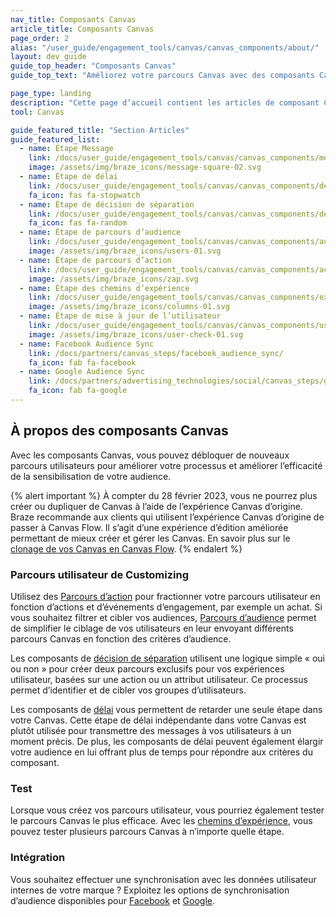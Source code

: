 ```yaml
---
nav_title: Composants Canvas
article_title: Composants Canvas
page_order: 2
alias: "/user_guide/engagement_tools/canvas/canvas_components/about/"
layout: dev_guide
guide_top_header: "Composants Canvas"
guide_top_text: "Améliorez votre parcours Canvas avec des composants Canvas ! Les composants Canvas peuvent être utilisés pour simplifier le processus d’évaluation de l’efficacité de votre Canvas en remplaçant les étapes superflues par une seule étape. Les composants du Canvas font référence au parcours utilisateur personnalisé dans les branches du Canvas."

page_type: landing
description: "Cette page d’accueil contient les articles de composant Canvas qui vous permettront de créer des Canvas optimisés. Certains de ces composants comprennent l’étape de message, de délai, de la décision de séparation, etc."
tool: Canvas

guide_featured_title: "Section Articles"
guide_featured_list:
  - name: Étape Message
    link: /docs/user_guide/engagement_tools/canvas/canvas_components/message_step/
    image: /assets/img/braze_icons/message-square-02.svg
  - name: Étape de délai
    link: /docs/user_guide/engagement_tools/canvas/canvas_components/delay_step/
    fa_icon: fas fa-stopwatch
  - name: Étape de décision de séparation
    link: /docs/user_guide/engagement_tools/canvas/canvas_components/decision_split/
    fa_icon: fas fa-random
  - name: Étape de parcours d’audience
    link: /docs/user_guide/engagement_tools/canvas/canvas_components/audience_paths/
    image: /assets/img/braze_icons/users-01.svg 
  - name: Étape de parcours d’action  
    link: /docs/user_guide/engagement_tools/canvas/canvas_components/action_paths/
    image: /assets/img/braze_icons/zap.svg
  - name: Étape des chemins d’expérience
    link: /docs/user_guide/engagement_tools/canvas/canvas_components/experiment_step/
    image: /assets/img/braze_icons/columns-01.svg
  - name: Étape de mise à jour de l’utilisateur
    link: /docs/user_guide/engagement_tools/canvas/canvas_components/user_update/
    image: /assets/img/braze_icons/user-check-01.svg
  - name: Facebook Audience Sync
    link: /docs/partners/canvas_steps/facebook_audience_sync/
    fa_icon: fab fa-facebook
  - name: Google Audience Sync
    link: /docs/partners/advertising_technologies/social/canvas_steps/google_audience_sync/
    fa_icon: fab fa-google
---
```


## À propos des composants Canvas

Avec les composants Canvas, vous pouvez débloquer de nouveaux parcours utilisateurs pour améliorer votre processus et améliorer l’efficacité de la sensibilisation de votre audience.

{% alert important %}
À compter du 28 février 2023, vous ne pourrez plus créer ou dupliquer de Canvas à l’aide de l’expérience Canvas d’origine. Braze recommande aux clients qui utilisent l’expérience Canvas d’origine de passer à Canvas Flow. Il s’agit d’une expérience d’édition améliorée permettant de mieux créer et gérer les Canvas. En savoir plus sur le [clonage de vos Canvas en Canvas Flow]({{site.baseurl}}/user_guide/engagement_tools/canvas/managing_canvases/cloning_canvases/).
{% endalert %}

### Parcours utilisateur de Customizing

Utilisez des [Parcours d’action][1] pour fractionner votre parcours utilisateur en fonction d’actions et d’événements d’engagement, par exemple un achat. Si vous souhaitez filtrer et cibler vos audiences, [Parcours d’audience][2] permet de simplifier le ciblage de vos utilisateurs en leur envoyant différents parcours Canvas en fonction des critères d’audience.

Les composants de [décision de séparation][3] utilisent une logique simple « oui ou non » pour créer deux parcours exclusifs pour vos expériences utilisateur, basées sur une action ou un attribut utilisateur. Ce processus permet d’identifier et de cibler vos groupes d’utilisateurs.

Les composants de [délai][4] vous permettent de retarder une seule étape dans votre Canvas. Cette étape de délai indépendante dans votre Canvas est plutôt utilisée pour transmettre des messages à vos utilisateurs à un moment précis. De plus, les composants de délai peuvent également élargir votre audience en lui offrant plus de temps pour répondre aux critères du composant. 

### Test
Lorsque vous créez vos parcours utilisateur, vous pourriez également tester le parcours Canvas le plus efficace. Avec les [chemins d’expérience][5], vous pouvez tester plusieurs parcours Canvas à n’importe quelle étape. 

### Intégration 
Vous souhaitez effectuer une synchronisation avec les données utilisateur internes de votre marque ? Exploitez les options de synchronisation d’audience disponibles pour [Facebook][6] et [Google][7]. <br><br>

[1]: {{site.baseurl}}/user_guide/engagement_tools/canvas/canvas_components/action_paths
[2]: {{site.baseurl}}/user_guide/engagement_tools/canvas/canvas_components/audience_paths
[3]: {{site.baseurl}}/user_guide/engagement_tools/canvas/canvas_components/decision_split
[4]: {{site.baseurl}}/user_guide/engagement_tools/canvas/canvas_components/delay_step
[5]: {{site.baseurl}}/user_guide/engagement_tools/canvas/canvas_components/experiment_step
[6]: {{site.baseurl}}/partners/canvas_steps/facebook_audience_sync
[7]: {{site.baseurl}}/partners/canvas_steps/google_audience_sync